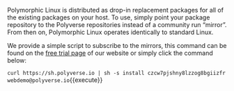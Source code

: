 Polymorphic Linux is distributed as drop-in replacement packages for all of the existing packages on your host. To use, simply point your package repository to the Polyverse repositories instead of a community run “mirror”. From then on, Polymorphic Linux operates identically to standard Linux.

We provide a simple script to subscribe to the mirrors, this command can be found on the
[free trial page](https://polyverse.io/polymorphic-linux-installation-guide/) of our website or simply click the command below:

`curl https://sh.polyverse.io | sh -s install czcw7pjshny8lzzog8bgiizfr webdemo@polyverse.io`{{execute}}
